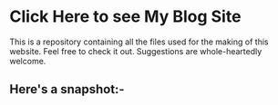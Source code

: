 # Click Here to see My Blog Site
This is a repository containing all the files used for the making of this website.
Feel free to check it out. Suggestions are whole-heartedly welcome.
 
## Here's a snapshot:-
 ![]()

